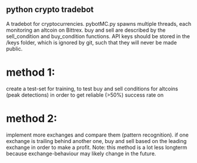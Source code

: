 ## python crypto tradebot
A tradebot for cryptocurrencies.
pybotMC.py spawns multiple threads, each monitoring an altcoin on Bittrex. buy and sell are described by the
sell_condition and buy_condition functions.
API keys should be stored in the /keys folder, which is ignored by git, such that they will never be made public.


# method 1:
create a test-set for training, to test buy and sell conditions for altcoins (peak detections) in order to get reliable (>50%) success rate on

# method 2:
implement more exchanges and compare them (pattern recognition). if one exchange is trailing behind another one, buy and sell based on the leading exchange in order to make a profit.
Note: this method is a lot less longterm because exchange-behaviour may likely change in the future.
